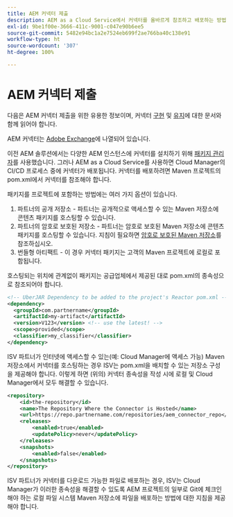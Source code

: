 ```yaml
---
title: AEM 커넥터 제출
description: AEM as a Cloud Service에서 커넥터를 올바르게 참조하고 배포하는 방법에 대해 알아봅니다.
exl-id: 9be1f00e-3666-411c-9001-c047e90b6ee5
source-git-commit: 5482e94bc1a2e7524eb699f2ae766ba40c138e91
workflow-type: ht
source-wordcount: '307'
ht-degree: 100%

---
```


AEM 커넥터 제출
===========================

다음은 AEM 커넥터 제출을 위한 유용한 정보이며, 커넥터 [구현](implement.md) 및 [유지](maintain.md)에 대한 문서와 함께 읽어야 합니다.

AEM 커넥터는 [Adobe Exchange](https://partners.adobe.com/exchangeprogram/experiencecloud)에 나열되어 있습니다.

이전 AEM 솔루션에서는 다양한 AEM 인스턴스에 커넥터를 설치하기 위해 [패키지 관리자](/help/implementing/developing/tools/package-manager.md)를 사용했습니다. 그러나 AEM as a Cloud Service를 사용하면 Cloud Manager의 CI/CD 프로세스 중에 커넥터가 배포됩니다. 커넥터를 배포하려면 Maven 프로젝트의 pom.xml에서 커넥터를 참조해야 합니다.

패키지를 프로젝트에 포함하는 방법에는 여러 가지 옵션이 있습니다.

1. 파트너의 공개 저장소 - 파트너는 공개적으로 액세스할 수 있는 Maven 저장소에 콘텐츠 패키지를 호스팅할 수 있습니다.
1. 파트너의 암호로 보호된 저장소 - 파트너는 암호로 보호된 Maven 저장소에 콘텐츠 패키지를 호스팅할 수 있습니다. 지침이 필요하면 [암호로 보호된 Maven 저장소](https://experienceleague.adobe.com/docs/experience-manager-cloud-service/implementing/using-cloud-manager/create-application-project/setting-up-project.html?lang=ko#password-protected-maven-repositories)를 참조하십시오.
1. 번들형 아티팩트 - 이 경우 커넥터 패키지는 고객의 Maven 프로젝트에 로컬로 포함됩니다.

호스팅되는 위치에 관계없이 패키지는 공급업체에서 제공된 대로 pom.xml의 종속성으로 참조되어야 합니다.

```xml
<!-- UberJAR Dependency to be added to the project's Reactor pom.xml -->
<dependency>
  <groupId>com.partnername</groupId>
  <artifactId>my-artifact</artifactId>
  <version>V123</version> <!-- use the latest! -->
  <scope>provided</scope>
  <classifier>my_classifier</classifier>
</dependency>
```

ISV 파트너가 인터넷에 액세스할 수 있는(예: Cloud Manager에 액세스 가능) Maven 저장소에서 커넥터를 호스팅하는 경우 ISV는 pom.xml을 배치할 수 있는 저장소 구성을 제공해야 합니다. 이렇게 하면 (위의) 커넥터 종속성을 작성 시에 로컬 및 Cloud Manager에서 모두 해결할 수 있습니다.

```xml
<repository>
    <id>the-repository</id>
    <name>The Repository Where the Connector is Hosted</name>
    <url>https://repo.partnername.com/repositories/aem_connector_repo</url>
    <releases>
        <enabled>true</enabled>
        <updatePolicy>never</updatePolicy>
    </releases>
    <snapshots>
        <enabled>false</enabled>
    </snapshots>
</repository>
```

ISV 파트너가 커넥터를 다운로드 가능한 파일로 배포하는 경우, ISV는 Cloud Manager가 이러한 종속성을 해결할 수 있도록 AEM 프로젝트의 일부로 Git에 체크인해야 하는 로컬 파일 시스템 Maven 저장소에 파일을 배포하는 방법에 대한 지침을 제공해야 합니다.
